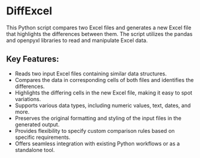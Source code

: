 # DiffExcel
This Python script compares two Excel files and generates a new Excel file that highlights the differences between them. The script utilizes the pandas and openpyxl libraries to read and manipulate Excel data.

## Key Features:

* Reads two input Excel files containing similar data structures.
* Compares the data in corresponding cells of both files and identifies the differences.
* Highlights the differing cells in the new Excel file, making it easy to spot variations.
* Supports various data types, including numeric values, text, dates, and more.
* Preserves the original formatting and styling of the input files in the generated output.
* Provides flexibility to specify custom comparison rules based on specific requirements.
* Offers seamless integration with existing Python workflows or as a standalone tool.

